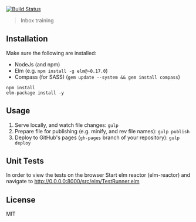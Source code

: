 [![Build Status](https://travis-ci.com/Gizra/inbox-training.svg?token=p2M1EeCrd3dY32WxWj3X&branch=master)](https://travis-ci.com/Gizra/inbox-training)

> Inbox training

## Installation

Make sure the following are installed:

* NodeJs (and npm)
* Elm (e.g. `npm install -g elm@~0.17.0`)
* Compass (for SASS) (`gem update --system && gem install compass`)

```
npm install
elm-package install -y
```

## Usage

1. Serve locally, and watch file changes: `gulp`
1. Prepare file for publishing (e.g. minify, and rev file names): `gulp publish`
1. Deploy to GitHub's pages (`gh-pages` branch of your repository): `gulp deploy`

## Unit Tests

In order to view the tests on the browser Start elm reactor (elm-reactor) and navigate to http://0.0.0.0:8000/src/elm/TestRunner.elm

## License

MIT
